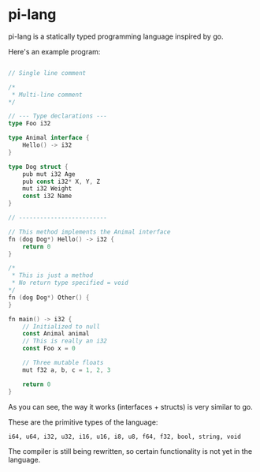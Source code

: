 # pi-lang

pi-lang is a statically typed programming language inspired by go.

Here's an example program:

```go

// Single line comment

/*
 * Multi-line comment
*/

// --- Type declarations ---
type Foo i32

type Animal interface {
	Hello() -> i32
}

type Dog struct {
	pub mut i32 Age
	pub const i32* X, Y, Z
	mut i32 Weight
	const i32 Name
}

// -------------------------

// This method implements the Animal interface
fn (dog Dog*) Hello() -> i32 {
	return 0
}

/*
 * This is just a method
 * No return type specified = void
*/
fn (dog Dog*) Other() {
}

fn main() -> i32 {
	// Initialized to null
	const Animal animal
	// This is really an i32
	const Foo x = 0

	// Three mutable floats
	mut f32 a, b, c = 1, 2, 3

	return 0
}
```

As you can see, the way it works (interfaces + structs) is very similar to go.

These are the primitive types of the language:

`i64, u64, i32, u32, i16, u16, i8, u8, f64, f32, bool, string, void`

The compiler is still being rewritten, so certain functionality is not yet in the language.